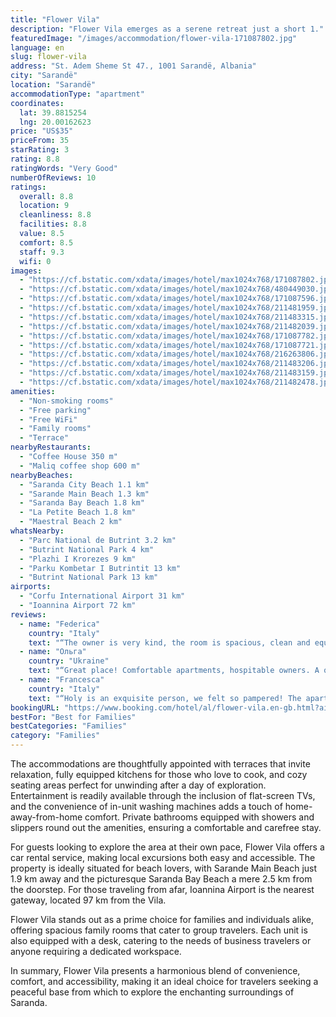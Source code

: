 ```yaml
---
title: "Flower Vila"
description: "Flower Vila emerges as a serene retreat just a short 1."
featuredImage: "/images/accommodation/flower-vila-171087802.jpg"
language: en
slug: flower-vila
address: "St. Adem Sheme St 47., 1001 Sarandë, Albania"
city: "Sarandë"
location: "Sarandë"
accommodationType: "apartment"
coordinates:
  lat: 39.8815254
  lng: 20.00162623
price: "US$35"
priceFrom: 35
starRating: 3
rating: 8.8
ratingWords: "Very Good"
numberOfReviews: 10
ratings:
  overall: 8.8
  location: 9
  cleanliness: 8.8
  facilities: 8.8
  value: 8.5
  comfort: 8.5
  staff: 9.3
  wifi: 0
images:
  - "https://cf.bstatic.com/xdata/images/hotel/max1024x768/171087802.jpg?k=9b8bd7987c188559c0a9d18e31383a34fc86a9d44f92251fa564747900df2af3&o=&hp=1"
  - "https://cf.bstatic.com/xdata/images/hotel/max1024x768/480449030.jpg?k=174a9ab8153a3417cd97b906a12a1c140180b810ad023d87ad80e20fb4113d0d&o=&hp=1"
  - "https://cf.bstatic.com/xdata/images/hotel/max1024x768/171087596.jpg?k=a5672bd49ce7870513f31d93bc9bee87f9f903cb24c1d1b328f79dda50925269&o=&hp=1"
  - "https://cf.bstatic.com/xdata/images/hotel/max1024x768/211481959.jpg?k=a39306a64cae033cdf502d948e2a88009a06a868adc8b0445d73e6dda0a88af2&o=&hp=1"
  - "https://cf.bstatic.com/xdata/images/hotel/max1024x768/211483315.jpg?k=6dffa8a658e4206869c0e958b3b5a5b6a55b4787b2cc9e1de76547e24556cdf0&o=&hp=1"
  - "https://cf.bstatic.com/xdata/images/hotel/max1024x768/211482039.jpg?k=e63f7eece182359b984fe8956f7341f5d2091457597ee89b42be2f9cb9ae5d18&o=&hp=1"
  - "https://cf.bstatic.com/xdata/images/hotel/max1024x768/171087782.jpg?k=22ef06a0a36cb2bf12a6cbc3b87c575d41c8ef163c505282b6a54bd9280e3ae4&o=&hp=1"
  - "https://cf.bstatic.com/xdata/images/hotel/max1024x768/171087721.jpg?k=3bba9e0ed6daf341cde1aab3551d0543488515ece14991db4c050af883f3edc3&o=&hp=1"
  - "https://cf.bstatic.com/xdata/images/hotel/max1024x768/216263806.jpg?k=f7f2d51b678daf4cb7b9f3c3ff8405472e036e61bc7a3df242709706aa816908&o=&hp=1"
  - "https://cf.bstatic.com/xdata/images/hotel/max1024x768/211483206.jpg?k=1301200be7c4c93292837ffe37a1a651e17ad99265c6c63fa097c766b3543dc8&o=&hp=1"
  - "https://cf.bstatic.com/xdata/images/hotel/max1024x768/211483159.jpg?k=f21482135f87ab3210421ef7ac0fd3b96438d97ddc7580723b6800b352e0c5e4&o=&hp=1"
  - "https://cf.bstatic.com/xdata/images/hotel/max1024x768/211482478.jpg?k=b05fb6de85599e0b8f287d993a85653cd229a5ae36e4bc5730e86003de094d70&o=&hp=1"
amenities:
  - "Non-smoking rooms"
  - "Free parking"
  - "Free WiFi"
  - "Family rooms"
  - "Terrace"
nearbyRestaurants:
  - "Coffee House 350 m"
  - "Maliq coffee shop 600 m"
nearbyBeaches:
  - "Saranda City Beach 1.1 km"
  - "Sarande Main Beach 1.3 km"
  - "Saranda Bay Beach 1.8 km"
  - "La Petite Beach 1.8 km"
  - "Maestral Beach 2 km"
whatsNearby:
  - "Parc National de Butrint 3.2 km"
  - "Butrint National Park 4 km"
  - "Plazhi I Krorezes 9 km"
  - "Parku Kombetar I Butrintit 13 km"
  - "Butrint National Park 13 km"
airports:
  - "Corfu International Airport 31 km"
  - "Ioannina Airport 72 km"
reviews:
  - name: "Federica"
    country: "Italy"
    text: "“The owner is very kind, the room is spacious, clean and equipped with everything you need, the location is great. You can park your car on the street for free. Recommended!”"
  - name: "Ольга"
    country: "Ukraine"
    text: "“Great place! Comfortable apartments, hospitable owners. A quiet place where you can relax. I really liked the view from the room”"
  - name: "Francesca"
    country: "Italy"
    text: "“Holy is an exquisite person, we felt so pampered! The apartment is decentralized in a quiet area and where you can easily find parking... for those like us who escape the chaos it is ideal!”"
bookingURL: "https://www.booking.com/hotel/al/flower-vila.en-gb.html?aid=8035640"
bestFor: "Best for Families"
bestCategories: "Families"
category: "Families"
---
```


The accommodations are thoughtfully appointed with terraces that invite relaxation, fully equipped kitchens for those who love to cook, and cozy seating areas perfect for unwinding after a day of exploration. Entertainment is readily available through the inclusion of flat-screen TVs, and the convenience of in-unit washing machines adds a touch of home-away-from-home comfort. Private bathrooms equipped with showers and slippers round out the amenities, ensuring a comfortable and carefree stay.

For guests looking to explore the area at their own pace, Flower Vila offers a car rental service, making local excursions both easy and accessible. The property is ideally situated for beach lovers, with Sarande Main Beach just 1.9 km away and the picturesque Saranda Bay Beach a mere 2.5 km from the doorstep. For those traveling from afar, Ioannina Airport is the nearest gateway, located 97 km from the Vila.

Flower Vila stands out as a prime choice for families and individuals alike, offering spacious family rooms that cater to group travelers. Each unit is also equipped with a desk, catering to the needs of business travelers or anyone requiring a dedicated workspace.

In summary, Flower Vila presents a harmonious blend of convenience, comfort, and accessibility, making it an ideal choice for travelers seeking a peaceful base from which to explore the enchanting surroundings of Saranda.